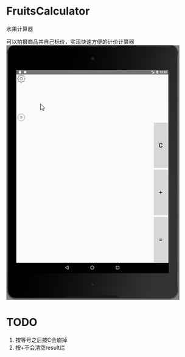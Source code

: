 # FruitsCalculator
水果计算器

可以拍摄商品并自己标价，实现快速方便的计价计算器
![img](https://github.com/xzjs/FruitsCalculator/blob/master/demo.gif)

# TODO
1. 按等号之后按C会崩掉
2. 按+不会清空result烂

